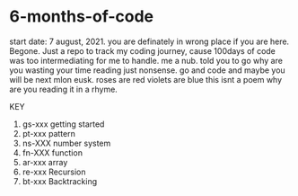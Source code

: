 # 6-months-of-code
start date: 7 august, 2021. 
you are definately in wrong place if you are here.
Begone.
Just a repo to track my coding journey, cause 100days of code was too intermediating for me to handle. 
me a nub. 
told you to go why  are you wasting your time reading just nonsense. 
go and code and maybe you will be next mlon eusk. 
roses are red 
violets are blue 
this isnt a poem
why are you reading it in a rhyme. 


KEY

1. gs-xxx  getting started
2. pt-xxx  pattern
3. ns-XXX  number system
4. fn-XXX  function
5. ar-xxx  array
6. re-xxx  Recursion
7. bt-xxx  Backtracking
